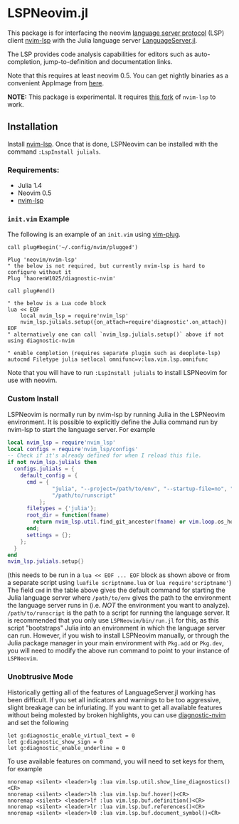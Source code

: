 # LSPNeovim.jl
This package is for interfacing the neovim [language server protocol](https://microsoft.github.io/language-server-protocol/) (LSP) client [nvim-lsp](https://github.com/neovim/nvim-lsp) with the Julia language server [LanguageServer.jl](https://github.com/julia-vscode/LanguageServer.jl).

The LSP provides code analysis capabilities for editors such as auto-completion,
jump-to-definition and documentation links.

Note that this requires at least neovim 0.5.  You can get nightly binaries as a convenient AppImage from [here](https://github.com/neovim/neovim/releases/download/nightly/nvim.appimage).

**NOTE:** This package is experimental.  It requires [this
fork](https://github.com/ExpandingMan/nvim-lsp/tree/em/LSPNeovim) of `nvim-lsp` to work.


## Installation
Install [nvim-lsp](https://github.com/neovim/nvim-lsp).  Once that is done, LSPNeovim can
be installed with the command `:LspInstall julials`.

### Requirements:
- Julia 1.4
- Neovim 0.5
- [nvim-lsp](https://github.com/neovim/nvim-lsp)

### `init.vim` Example
The following is an example of an `init.vim` using
[vim-plug](https://github.com/junegunn/vim-plug).
```vim
call plug#begin('~/.config/nvim/plugged')

Plug 'neovim/nvim-lsp'
" the below is not required, but currently nvim-lsp is hard to configure without it
Plug 'haorenW1025/diagnostic-nvim'

call plug#end()

" the below is a Lua code block
lua << EOF
    local nvim_lsp = require'nvim_lsp'
    nvim_lsp.julials.setup({on_attach=require'diagnostic'.on_attach})
EOF
" alternatively one can call `nvim_lsp.julials.setup()` above if not using diagnostic-nvim

" enable completion (requires separate plugin such as deoplete-lsp)
autocmd Filetype julia setlocal omnifunc=v:lua.vim.lsp.omnifunc
```
Note that you will have to run `:LspInstall julials` to install LSPNeovim for use with
neovim.

### Custom Install
LSPNeovim is normally run by nvim-lsp by running Julia in the LSPNeovim environment.  It
is possible to explicitly define the Julia command run by nvim-lsp to start the language
server.  For example
```lua
local nvim_lsp = require'nvim_lsp'
local configs = require'nvim_lsp/configs'
-- Check if it's already defined for when I reload this file.
if not nvim_lsp.julials then
  configs.julials = {
    default_config = {
      cmd = {
              "julia", "--project=/path/to/env", "--startup-file=no", "--history-file=no",
              "/path/to/runscript"
          };
      filetypes = {'julia'};
      root_dir = function(fname)
        return nvim_lsp.util.find_git_ancestor(fname) or vim.loop.os_homedir()
      end;
      settings = {};
    };
  }
end
nvim_lsp.julials.setup{}
```
(this needs to be run in a `lua << EOF ... EOF` block as shown above or from a separate
script using `luafile scriptname.lua` or `lua require'scriptname'`)
The field `cmd` in the table above gives the default command for starting the Julia
language server where `/path/to/env` gives the path to the environment the language server
runs in (i.e. *NOT* the environment you want to analyze).  `/path/to/runscript` is the path
to a script for running the language server.  It is recommended that you only use
`LSPNeovim/bin/run.jl` for this, as this script "bootstraps" Julia into an environment in
which the language server can run.  However, if you wish to install LSPNeovim manually, or
through the Julia package manager in your main environment with `Pkg.add` or `Pkg.dev`,
you will need to modify the above run command to point to your instance of `LSPNeovim`.

### Unobtrusive Mode
Historically getting all of the features of LanguageServer.jl working has been difficult.
If you set all indicators and warnings to be too aggressive, slight breakage can be
infuriating.  If you want to get all available features without being molested by broken
highlights, you can use [diagnostic-nvim](https://github.com/haorenW1025/diagnostic-nvim)
and set the following
```vim
let g:diagnostic_enable_virtual_text = 0
let g:diagnostic_show_sign = 0
let g:diagnostic_enable_underline = 0
```
To use available features on command, you will need to set keys for them, for example
```vim
nnoremap <silent> <leader>lg :lua vim.lsp.util.show_line_diagnostics()<CR>
nnoremap <silent> <leader>lh :lua vim.lsp.buf.hover()<CR>
nnoremap <silent> <leader>lf :lua vim.lsp.buf.definition()<CR>
nnoremap <silent> <leader>lr :lua vim.lsp.buf.references()<CR>
nnoremap <silent> <leader>l0 :lua vim.lsp.buf.document_symbol()<CR>
```
